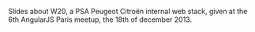 Slides about W20, a PSA Peugeot Citroën internal web stack, given at the 6th AngularJS Paris meetup, the 18th of
december 2013.